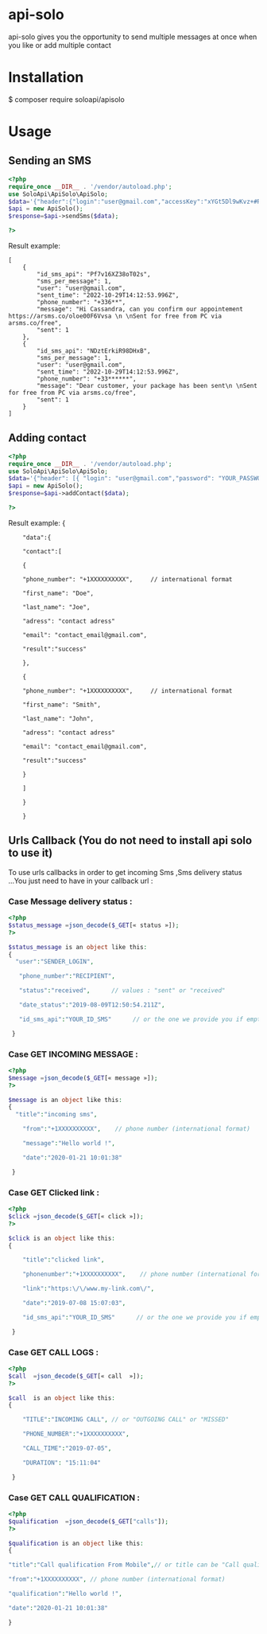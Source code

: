 # api-solo
api-solo gives you the opportunity to send  multiple messages at once when you like or add multiple contact
# Installation
$ composer require soloapi/apisolo
# Usage
## Sending an SMS
``` php
<?php
require_once __DIR__ . '/vendor/autoload.php';
use SoloApi\ApiSolo\ApiSolo;
$data='{"header":{"login":"user@gmail.com","accessKey":"xYGt5Dl9wKvz+#RGGU!PjVB+KfiJAYnh%z4&","mode":"prod","priority":2},"messages":[{"phone_number":"+33*****","message":"Hi Cassandra, can you confirm our appointement?","url":"https://www.my-link.com","priorite": 1,"date_to_send":"2022-10-29 10:16:10"},{"phone_number":"+33*****","message":"Dear customer, your package has been sent","url":"","priorite": 1,"date_to_send":"2022-10-29 10:16:10"}]}';
$api = new ApiSolo();
$response=$api->sendSms($data);

?>
```
Result example:
```
[
    {
        "id_sms_api": "Pf7v16XZ38oT02s",
        "sms_per_message": 1,
        "user": "user@gmail.com",
        "sent_time": "2022-10-29T14:12:53.996Z",
        "phone_number": "+336**",
        "message": "Hi Cassandra, can you confirm our appointement https://arsms.co/oloe00F6Vvsa \n \nSent for free from PC via arsms.co/free",
        "sent": 1
    },
    {
        "id_sms_api": "NDztErkiR98DHxB",
        "sms_per_message": 1,
        "user": "user@gmail.com",
        "sent_time": "2022-10-29T14:12:53.996Z",
        "phone_number": "+33******",
        "message": "Dear customer, your package has been sent\n \nSent for free from PC via arsms.co/free",
        "sent": 1
    }
]
```
## Adding contact
``` php
<?php
require_once __DIR__ . '/vendor/autoload.php';
use SoloApi\ApiSolo\ApiSolo;
$data='{"header": [{ "login": "user@gmail.com","password": "YOUR_PASSWORD","api": true}], "contacts": [{ "phone_number": "+1XXXXXXXXXX", "first_name": "Doe","last_name": "Joe", "adress": "contact adress", "email": "contact_email@gmail.com", "country_code":"+XX" // Not in international format },{ "phone_number": "+1XXXXXXXXXX", "first_name": "Smith","last_name": "John","adress": "contact adress","email": "contact_email@gmail.com" }]}';
$api = new ApiSolo();
$response=$api->addContact($data);

?>
```
Result example:
 {  

        "data":{  

        "contact":[  

        {

        "phone_number": "+1XXXXXXXXXX",     // international format

        "first_name": "Doe",

        "last_name": "Joe",

        "adress": "contact adress"

        "email": "contact_email@gmail.com",

        "result":"success"

        },

        {

        "phone_number": "+1XXXXXXXXXX",     // international format

        "first_name": "Smith",

        "last_name": "John",

        "adress": "contact adress"

        "email": "contact_email@gmail.com",

        "result":"success"

        }

        ]

        }

        }
  
## Urls Callback (You do not need to install api solo to use it)
To use urls callbacks in order to get incoming Sms ,Sms delivery status ...You just need to have in your callback url :
### Case Message delivery status :
```php
<?php
$status_message =json_decode($_GET[« status »]);
?>

$status_message is an object like this:
{
  "user":"SENDER_LOGIN",

   "phone_number":"RECIPIENT",

   "status":"received",      // values : "sent" or "received"

   "date_status":"2019-08-09T12:50:54.211Z",

   "id_sms_api":"YOUR_ID_SMS"      // or the one we provide you if empty when sending

 }
 ```
### Case GET INCOMING MESSAGE :
```php
<?php
$message =json_decode($_GET[« message »]);
?>

$message is an object like this:
{
  "title":"incoming sms",

    "from":"+1XXXXXXXXXX",    // phone number (international format)

    "message":"Hello world !",

    "date":"2020-01-21 10:01:38"

 }
 ```
 ### Case GET Clicked link :
```php
<?php
$click =json_decode($_GET[« click »]);
?>

$click is an object like this:
{  

    "title":"clicked link",

    "phonenumber":"+1XXXXXXXXXX",    // phone number (international format)

    "link":"https:\/\/www.my-link.com\/",

    "date":"2019-07-08 15:07:03",

    "id_sms_api":"YOUR_ID_SMS"      // or the one we provide you if empty when sending

 }
 ```
  ### Case GET CALL LOGS :
```php
<?php
$call  =json_decode($_GET[« call  »]);
?>

$call  is an object like this:
{  

    "TITLE":"INCOMING CALL", // or "OUTGOING CALL" or "MISSED"

    "PHONE_NUMBER":"+1XXXXXXXXXX",

    "CALL_TIME":"2019-07-05",

    "DURATION": "15:11:04"

 }
 ```
   ### Case GET CALL QUALIFICATION :
```php
<?php
$qualification  =json_decode($_GET["calls"]);
?>

$qualification is an object like this:
{

"title":"Call qualification From Mobile",// or title can be "Call qualification From Interface"

"from":"+1XXXXXXXXXX", // phone number (international format)

"qualification":"Hello world !",

"date":"2020-01-21 10:01:38"

}
 ```
